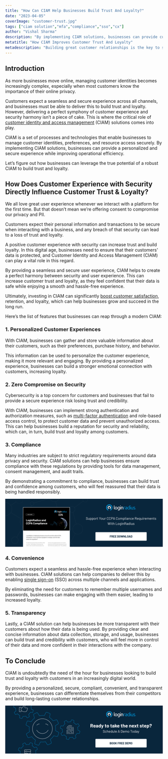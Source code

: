 ```yaml
---
title: "How Can CIAM Help Businesses Build Trust And Loyalty?"
date: "2023-04-05"
coverImage: "customer-trust.jpg"
tags: ["ciam solution","mfa","compliance","sso","cx"]
author: "Vishal Sharma"
description: "By implementing CIAM solutions, businesses can provide customers with a personalized and secure experience while improving operational efficiency. Let’s figure out how companies can leverage the true potential of a robust CIAM to build trust and loyalty."
metatitle: "How CIAM Improves Customer Trust And Loyalty"
metadescription: "Building great customer relationships is the key to success. And for this, you need to win customer trust and loyalty. Learn how CIAM can help."
---
```

## Introduction
As more businesses move online, managing customer identities becomes increasingly complex, especially when most customers know the importance of their online privacy. 

Customers expect a seamless and secure experience across all channels, and businesses must be able to deliver this to build trust and loyalty. However, delivering a perfect symphony of customer experience and security harmony isn’t a piece of cake. This is where the critical role of [customer identity and access management](https://www.loginradius.com/blog/identity/customer-identity-and-access-management/) (CIAM) solutions comes into play. 

CIAM is a set of processes and technologies that enable businesses to manage customer identities, preferences, and resource access securely. By implementing CIAM solutions, businesses can provide a personalized and secure experience while improving operational efficiency.

Let’s figure out how businesses can leverage the true potential of a robust CIAM to build trust and loyalty. 

## How Does Customer Experience with Security Directly Influence Customer Trust & Loyalty?

We all love great user experience whenever we interact with a platform for the first time. But that doesn’t mean we’re offering consent to compromise our privacy and PII. 

Customers expect their personal information and transactions to be secure when interacting with a business, and any breach of that security can lead to a loss of trust and loyalty. 

A positive customer experience with security can increase trust and build loyalty. In this digital age, businesses need to ensure that their customers' data is protected, and Customer Identity and Access Management (CIAM) can play a vital role in this regard. 

By providing a seamless and secure user experience, CIAM helps to create a perfect harmony between security and user experience. This can increase customer trust and loyalty, as they feel confident that their data is safe while enjoying a smooth and hassle-free experience.

Ultimately, investing in CIAM can significantly [boost customer satisfaction](https://www.loginradius.com/blog/growth/how-to-improve-the-customer-xperience/), retention, and loyalty, which can help businesses grow and succeed in the long run.

Here’s the list of features that businesses can reap through a modern CIAM: 

### 1. Personalized Customer Experiences 

With CIAM, businesses can gather and store valuable information about their customers, such as their preferences, purchase history, and behavior. 

This information can be used to personalize the customer experience, making it more relevant and engaging. By providing a personalized experience, businesses can build a stronger emotional connection with customers, increasing loyalty.

### 2. Zero Compromise on Security

Cybersecurity is a top concern for customers and businesses that fail to provide a secure experience risk losing trust and credibility. 

With CIAM, businesses can implement strong authentication and authorization measures, such as [multi-factor authentication](https://www.loginradius.com/multi-factor-authentication/) and role-based access control, to protect customer data and prevent unauthorized access. This can help businesses build a reputation for security and reliability, which can, in turn, build trust and loyalty among customers.

### 3. Compliance

Many industries are subject to strict regulatory requirements around data privacy and security. CIAM solutions can help businesses ensure compliance with these regulations by providing tools for data management, consent management, and audit trails. 

By demonstrating a commitment to compliance, businesses can build trust and confidence among customers, who will feel reassured that their data is being handled responsibly.

[![DS-CCPA-comp](DS-CCPA-comp.png)](https://www.loginradius.com/resource/loginradius-and-ccpa-compliance)
### 4. Convenience 

Customers expect a seamless and hassle-free experience when interacting with businesses. CIAM solutions can help companies to deliver this by enabling [single sign-on](https://www.loginradius.com/single-sign-on/) (SSO) across multiple channels and applications. 

By eliminating the need for customers to remember multiple usernames and passwords, businesses can make engaging with them easier, leading to increased loyalty.

### 5. Transparency

Lastly, a CIAM solution can help businesses be more transparent with their customers about how their data is being used. By providing clear and concise information about data collection, storage, and usage, businesses can build trust and credibility with customers, who will feel more in control of their data and more confident in their interactions with the company.

## To Conclude 

CIAM is undoubtedly the need of the hour for businesses looking to build trust and loyalty with customers in an increasingly digital world. 

By providing a personalized, secure, compliant, convenient, and transparent experience, businesses can differentiate themselves from their competitors and build long-lasting customer relationships.

[![book-a-demo-loginradius](../../assets/book-a-demo-loginradius.png)](https://www.loginradius.com/book-a-demo/)
